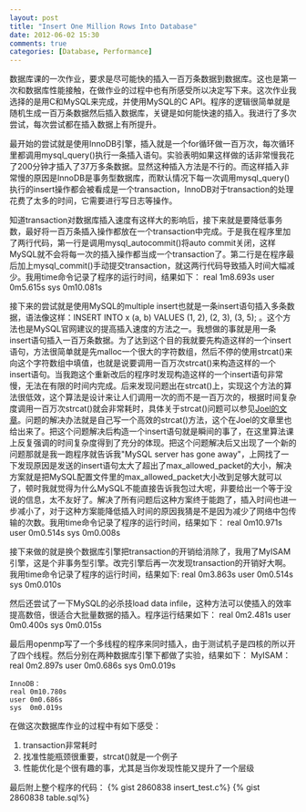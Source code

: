 ```yaml
---
layout: post
title: "Insert One Million Rows Into Database"
date: 2012-06-02 15:30
comments: true
categories: [Database, Performance] 
---
```


数据库课的一次作业，要求是尽可能快的插入一百万条数据到数据库。这也是第一次和数据库性能接触，在做作业的过程中也有所感受所以决定写下来。这次作业我选择的是用C和MySQL来完成，并使用MySQL的C API。程序的逻辑很简单就是随机生成一百万条数据然后插入数据库，关键是如何能快速的插入。我进行了多次尝试，每次尝试都在插入数据上有所提升。

<!-- more -->

最开始的尝试就是使用InnoDB引擎，插入就是一个for循环做一百万次，每次循环里都调用mysql_query()执行一条插入语句。实验表明如果这样做的话非常慢我花了200分钟才插入了37万多条数据。显然这种插入方法是不行的。而这样插入非常慢的原因是InnoDB是事务型数据库，而默认情况下每一次调用mysql_query()执行的insert操作都会被看成是一个transaction，InnoDB对于transaction的处理花费了太多的时间，它需要进行写日志等操作。

知道transaction对数据库插入速度有这样大的影响后，接下来就是要降低事务数，最好将一百万条插入操作都放在一个transaction中完成。于是我在程序里加了两行代码，第一行是调用mysql_autocommit()将auto commit关闭，这样MySQL就不会将每一次的插入操作都当成一个transaction了。第二行是在程序最后加上mysql_commit()手动提交transaction，就这两行代码导致插入时间大幅减少。我用time命令记录了程序的运行时间，结果如下：
	real 1m8.693s
	user 0m5.615s
	sys  0m10.081s

接下来的尝试就是使用MySQL的multiple insert也就是一条insert语句插入多条数据，语法像这样：INSERT INTO x (a, b) VALUES (1, 2), (2, 3), (3, 5); 。这个方法也是MySQL官网建议的提高插入速度的方法之一。我想做的事就是用一条insert语句插入一百万条数据。为了达到这个目的我就要先构造这样的一个insert语句，方法很简单就是先malloc一个很大的字符数组，然后不停的使用strcat()来向这个字符数组中填值，也就是说要调用一百万次strcat()来构造这样的一个insert语句。当我跑这个重新改后的程序时发现构造这样的一个insert语句非常慢，无法在有限的时间内完成。后来发现问题出在strcat()上，实现这个方法的算法很低效，这个算法是设计来让人们调用一次的而不是一百万次的，根据时间复杂度调用一百万次strcat()就会非常耗时，具体关于strcat()问题可以参见[Joel的文章](http://www.joelonsoftware.com/articles/fog0000000319.html)。问题的解决办法就是自己写一个高效的strcat()方法，这个在Joel的文章里也给出来了。把这个问题解决后构造一个insert语句就是瞬间的事了，在这里算法课上反复强调的时间复杂度得到了充分的体现。把这个问题解决后又出现了一个新的问题那就是我一跑程序就告诉我"MySQL server has gone away"，上网找了一下发现原因是发送的insert语句太大了超出了max_allowed_packet的大小，解决方案就是把MySQL配置文件里的max_allowed_packet大小改到足够大就可以了，顿时我就觉得为什么MySQL不能直接告诉我包过大呢，非要给出一个等于没说的信息，太不友好了。解决了所有问题后这种方案终于能跑了，插入时间也进一步减小了，对于这种方案能降低插入时间的原因我猜是不是因为减少了网络中包传输的次数。我用time命令记录了程序的运行时间，结果如下：
	real 0m10.971s
	user 0m0.514s
	sys  0m0.008s

接下来做的就是换个数据库引擎把transaction的开销给消除了，我用了MyISAM引擎，这是个非事务型引擎。改完引擎后再一次发现transaction的开销好大啊。我用time命令记录了程序的运行时间，结果如下:
	real 0m3.863s
	user 0m0.514s
	sys  0m0.010s

然后还尝试了一下MySQL的必杀技load data infile，这种方法可以使插入的效率提高数倍，很适合大批量数据的插入。程序运行结果如下：
	real 0m2.481s
	user 0m0.400s
	sys  0m0.015s

最后用openmp写了一个多线程的程序来同时插入，由于测试机子是四核的所以开了四个线程。然后分别在两种数据库引擎下都做了实验，结果如下：
	MyISAM：
	real 0m2.897s
	user 0m0.686s
	sys  0m0.019s

	InnoDB：
	real 0m10.780s
	user 0m0.686s
	sys  0m0.019s

在做这次数据库作业的过程中有如下感受：
<ol>
<li>transaction非常耗时</li>
<li>找准性能瓶颈很重要，strcat()就是一个例子</li>
<li>性能优化是个很有趣的事，尤其是当你发现性能又提升了一个层级</li>
</ol>

最后附上整个程序的代码：
{% gist 2860838 insert_test.c%}
{% gist 2860838 table.sql%}

